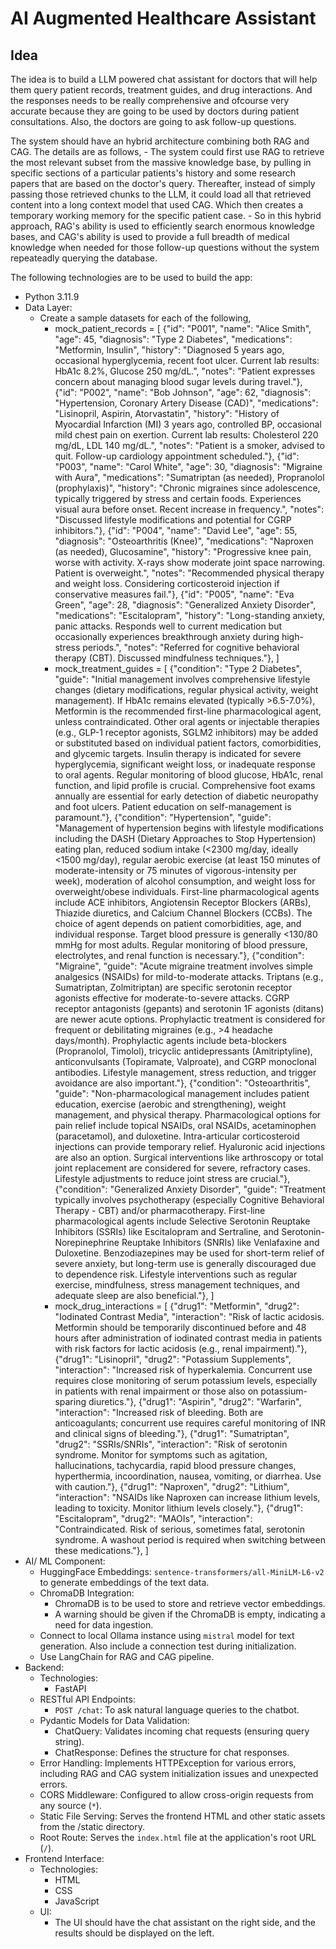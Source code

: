 # AI Augmented Healthcare Assistant
## Idea
The idea is to build a LLM powered chat assistant for doctors that will help them query patient records, treatment guides, and drug interactions. And the responses needs to be really comprehensive and ofcourse very accurate because they are going to be used by doctors during patient consultations. Also, the doctors are going to ask follow-up questions.

The system should have an hybrid architecture combining both RAG and CAG. The details are as follows,
	- The system could first use RAG to retrieve the most relevant subset from the massive knowledge base, by pulling in specific sections of a particular patients's history and some research papers that are based on the doctor's query. Thereafter, instead of simply passing those retrieved chunks to the LLM, it could load all that retrieved content into a long context model that used CAG. Which then creates a temporary working memory for the specific patient case.
	- So in this hybrid approach, RAG's ability is used to efficiently search enormous knowledge bases, and CAG's ability is used to provide a full breadth of medical knowledge when needed for those follow-up questions without the system repeateadly querying the database.

The following technologies are to be used to build the app:
- Python 3.11.9
- Data Layer:
	- Create a sample datasets for each of the following,
		- mock_patient_records = [
			   {"id": "P001", "name": "Alice Smith", "age": 45, "diagnosis": "Type 2 Diabetes", "medications": "Metformin, Insulin", "history": "Diagnosed 5 years ago, occasional hyperglycemia, recent foot ulcer. Current lab results: HbA1c 8.2%, Glucose 250 mg/dL.", "notes": "Patient expresses concern about managing blood sugar levels during travel."},
			   {"id": "P002", "name": "Bob Johnson", "age": 62, "diagnosis": "Hypertension, Coronary Artery Disease (CAD)", "medications": "Lisinopril, Aspirin, Atorvastatin", "history": "History of Myocardial Infarction (MI) 3 years ago, controlled BP, occasional mild chest pain on exertion. Current lab results: Cholesterol 220 mg/dL, LDL 140 mg/dL.", "notes": "Patient is a smoker, advised to quit. Follow-up cardiology appointment scheduled."},
			   {"id": "P003", "name": "Carol White", "age": 30, "diagnosis": "Migraine with Aura", "medications": "Sumatriptan (as needed), Propranolol (prophylaxis)", "history": "Chronic migraines since adolescence, typically triggered by stress and certain foods. Experiences visual aura before onset. Recent increase in frequency.", "notes": "Discussed lifestyle modifications and potential for CGRP inhibitors."},
			   {"id": "P004", "name": "David Lee", "age": 55, "diagnosis": "Osteoarthritis (Knee)", "medications": "Naproxen (as needed), Glucosamine", "history": "Progressive knee pain, worse with activity. X-rays show moderate joint space narrowing. Patient is overweight.", "notes": "Recommended physical therapy and weight loss. Considering corticosteroid injection if conservative measures fail."},
			   {"id": "P005", "name": "Eva Green", "age": 28, "diagnosis": "Generalized Anxiety Disorder", "medications": "Escitalopram", "history": "Long-standing anxiety, panic attacks. Responds well to current medication but occasionally experiences breakthrough anxiety during high-stress periods.", "notes": "Referred for cognitive behavioral therapy (CBT). Discussed mindfulness techniques."},
			]
		- mock_treatment_guides = [
			   {"condition": "Type 2 Diabetes", "guide": "Initial management involves comprehensive lifestyle changes (dietary modifications, regular physical activity, weight management). If HbA1c remains elevated (typically >6.5-7.0%), Metformin is the recommended first-line pharmacological agent, unless contraindicated. Other oral agents or injectable therapies (e.g., GLP-1 receptor agonists, SGLM2 inhibitors) may be added or substituted based on individual patient factors, comorbidities, and glycemic targets. Insulin therapy is indicated for severe hyperglycemia, significant weight loss, or inadequate response to oral agents. Regular monitoring of blood glucose, HbA1c, renal function, and lipid profile is crucial. Comprehensive foot exams annually are essential for early detection of diabetic neuropathy and foot ulcers. Patient education on self-management is paramount."},
			   {"condition": "Hypertension", "guide": "Management of hypertension begins with lifestyle modifications including the DASH (Dietary Approaches to Stop Hypertension) eating plan, reduced sodium intake (<2300 mg/day, ideally <1500 mg/day), regular aerobic exercise (at least 150 minutes of moderate-intensity or 75 minutes of vigorous-intensity per week), moderation of alcohol consumption, and weight loss for overweight/obese individuals. First-line pharmacological agents include ACE inhibitors, Angiotensin Receptor Blockers (ARBs), Thiazide diuretics, and Calcium Channel Blockers (CCBs). The choice of agent depends on patient comorbidities, age, and individual response. Target blood pressure is generally <130/80 mmHg for most adults. Regular monitoring of blood pressure, electrolytes, and renal function is necessary."},
			   {"condition": "Migraine", "guide": "Acute migraine treatment involves simple analgesics (NSAIDs) for mild-to-moderate attacks. Triptans (e.g., Sumatriptan, Zolmitriptan) are specific serotonin receptor agonists effective for moderate-to-severe attacks. CGRP receptor antagonists (gepants) and serotonin 1F agonists (ditans) are newer acute options. Prophylactic treatment is considered for frequent or debilitating migraines (e.g., >4 headache days/month). Prophylactic agents include beta-blockers (Propranolol, Timolol), tricyclic antidepressants (Amitriptyline), anticonvulsants (Topiramate, Valproate), and CGRP monoclonal antibodies. Lifestyle management, stress reduction, and trigger avoidance are also important."},
			   {"condition": "Osteoarthritis", "guide": "Non-pharmacological management includes patient education, exercise (aerobic and strengthening), weight management, and physical therapy. Pharmacological options for pain relief include topical NSAIDs, oral NSAIDs, acetaminophen (paracetamol), and duloxetine. Intra-articular corticosteroid injections can provide temporary relief. Hyaluronic acid injections are also an option. Surgical interventions like arthroscopy or total joint replacement are considered for severe, refractory cases. Lifestyle adjustments to reduce joint stress are crucial."},
			   {"condition": "Generalized Anxiety Disorder", "guide": "Treatment typically involves psychotherapy (especially Cognitive Behavioral Therapy - CBT) and/or pharmacotherapy. First-line pharmacological agents include Selective Serotonin Reuptake Inhibitors (SSRIs) like Escitalopram and Sertraline, and Serotonin-Norepinephrine Reuptake Inhibitors (SNRIs) like Venlafaxine and Duloxetine. Benzodiazepines may be used for short-term relief of severe anxiety, but long-term use is generally discouraged due to dependence risk. Lifestyle interventions such as regular exercise, mindfulness, stress management techniques, and adequate sleep are also beneficial."},
			]
		- mock_drug_interactions = [
			   {"drug1": "Metformin", "drug2": "Iodinated Contrast Media", "interaction": "Risk of lactic acidosis. Metformin should be temporarily discontinued before and 48 hours after administration of iodinated contrast media in patients with risk factors for lactic acidosis (e.g., renal impairment)."},
			   {"drug1": "Lisinopril", "drug2": "Potassium Supplements", "interaction": "Increased risk of hyperkalemia. Concurrent use requires close monitoring of serum potassium levels, especially in patients with renal impairment or those also on potassium-sparing diuretics."},
			   {"drug1": "Aspirin", "drug2": "Warfarin", "interaction": "Increased risk of bleeding. Both are anticoagulants; concurrent use requires careful monitoring of INR and clinical signs of bleeding."},
			   {"drug1": "Sumatriptan", "drug2": "SSRIs/SNRIs", "interaction": "Risk of serotonin syndrome. Monitor for symptoms such as agitation, hallucinations, tachycardia, rapid blood pressure changes, hyperthermia, incoordination, nausea, vomiting, or diarrhea. Use with caution."},
			   {"drug1": "Naproxen", "drug2": "Lithium", "interaction": "NSAIDs like Naproxen can increase lithium levels, leading to toxicity. Monitor lithium levels closely."},
			   {"drug1": "Escitalopram", "drug2": "MAOIs", "interaction": "Contraindicated. Risk of serious, sometimes fatal, serotonin syndrome. A washout period is required when switching between these medications."},
			]
- AI/ ML Component:
	- HuggingFace Embeddings: `sentence-transformers/all-MiniLM-L6-v2` to generate embeddings of the text data.
	- ChromaDB Integration:
		- ChromaDB is to be used to store and retrieve vector embeddings.
		- A warning should be given if the ChromaDB is empty, indicating a need for data ingestion.
	- Connect to local Ollama instance using `mistral` model for text generation. Also include a connection test during initialization.
	- Use LangChain for RAG and CAG pipeline.
- Backend:
	- Technologies:
		- FastAPI
	- RESTful API Endpoints:
		- `POST /chat`: To ask natural language queries to the chatbot.
	- Pydantic Models for Data Validation:
		- ChatQuery: Validates incoming chat requests (ensuring query string).
		- ChatResponse: Defines the structure for chat responses.
	- Error Handling: Implements HTTPException for various errors, including RAG and CAG system initialization issues and unexpected errors.
	- CORS Middleware: Configured to allow cross-origin requests from any source (`*`).
	- Static File Serving: Serves the frontend HTML and other static assets from the /static directory.
	- Root Route: Serves the `index.html` file at the application's root URL (`/`).
- Frontend Interface:
	- Technologies:
		- HTML
		- CSS
		- JavaScript
	- UI:
		- The UI should have the chat assistant on the right side, and the results should be displayed on the left.